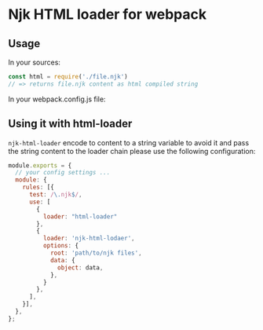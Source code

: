# Njk HTML loader for webpack

## Usage

In your sources:

``` javascript
const html = require('./file.njk')
// => returns file.njk content as html compiled string
```

In your webpack.config.js  file:

## Using it with html-loader

`njk-html-loader` encode to content to a string variable to avoid it and pass the string content to the loader chain please use the following configuration:

```javascript
module.exports = {
  // your config settings ...
  module: {
    rules: [{
      test: /\.njk$/,
      use: [
        {
          loader: "html-loader"
        },
        {
          loader: 'njk-html-lodaer',
          options: {
            root: 'path/to/njk files',
            data: {
              object: data,
            },
          }
        },
      ],
    }],
  },
};
```
